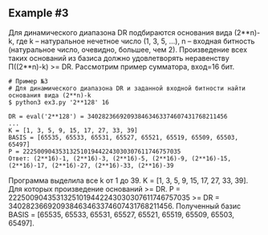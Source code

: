Example #3
--------------

Для динамического диапазона DR подбираются основания вида (2\*\*n)-k,
где k – натуральное нечетное число (1, 3, 5, …),
n – входная битность (натуральное число, очевидно, большее, чем 2).
Произведение всех таких оснований из базиса должно удовлетворять неравенству П((2**n)-k) >= DR.
Рассмотрим пример сумматора, вход=16 бит.

```Shell
# Пример №3
# Для динамического диапазона DR и заданной входной битности найти основания вида (2**n)-k
$ python3 ex3.py '2**128' 16

DR = eval('2**128') = 340282366920938463463374607431768211456
...
K = [1, 3, 5, 9, 15, 17, 27, 33, 39]
BASIS = [65535, 65533, 65531, 65527, 65521, 65519, 65509, 65503, 65497]
P = 22250090435313251019442243030307611746757035
Ответ: (2**16)-1, (2**16)-3, (2**16)-5, (2**16)-9, (2**16)-15, (2**16)-17, (2**16)-27, (2**16)-33, (2**16)-39
```

Программа выделила все k от 1 до 39.
K = [1, 3, 5, 9, 15, 17, 27, 33, 39].
Для которых произведение оснований >= DR.
P = 22250090435313251019442243030307611746757035 >= DR = 340282366920938463463374607431768211456.
Полученный базис BASIS = [65535, 65533, 65531, 65527, 65521, 65519, 65509, 65503, 65497].
